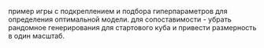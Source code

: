пример игры с подкреплением и подбора гиперпараметров для определения оптимальной модели. 
для сопоставимости - убрать рандомное генерирования для стартового куба и привести размерность в один масштаб.

